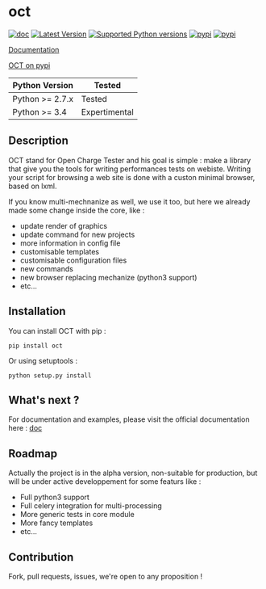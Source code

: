 oct
===

[![doc](https://readthedocs.org/projects/oct/badge/?version=latest)](http://oct.readthedocs.org/en/latest/)
[![Latest Version](https://pypip.in/version/oct/badge.svg?style=flat)](https://pypi.python.org/pypi/oct/)
[![Supported Python versions](https://pypip.in/py_versions/oct/badge.svg?style=flat)](https://pypi.python.org/pypi/oct/)
[![pypi](https://pypip.in/status/oct/badge.svg?style=flat)](https://pypi.python.org/pypi/oct/)
[![pypi](https://pypip.in/license/oct/badge.svg?style=flat)](https://pypi.python.org/pypi/oct/)

[Documentation](http://oct.readthedocs.org/en/latest/)

[OCT on pypi](https://pypi.python.org/pypi/oct)

Python Version | Tested |
-------------- | -------|
Python >= 2.7.x|Tested|
Python >= 3.4|Expertimental|

Description
-----------

OCT stand for Open Charge Tester and his goal is simple : make a library that give you the tools for writing performances tests on webiste.
Writing your script for browsing a web site is done with a custon minimal browser, based on lxml.

If you know multi-mechnanize as well, we use it too, but here we already made some change inside the core, like :

* update render of graphics
* update command for new projects
* more information in config file
* customisable templates
* customisable configuration files
* new commands
* new browser replacing mechanize (python3 support)
* etc...

Installation
------------

You can install OCT with pip :

`pip install oct`

Or using setuptools :

`python setup.py install`

What's next ?
-------------

For documentation and examples, please visit the official documentation here : [doc](http://oct.readthedocs.org/en/latest/)

Roadmap
-------

Actually the project is in the alpha version, non-suitable for production, but will be under active developpement for some featurs like :

* Full python3 support
* Full celery integration for multi-processing
* More generic tests in core module
* More fancy templates
* etc...

Contribution
------------

Fork, pull requests, issues, we're open to any proposition !
